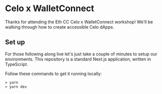 # Celo x WalletConnect

Thanks for attending the Eth CC Celo x WalletConnect workshop! We'll be walking through how to create accessible Celo dApps.

## Set up

For those following along live let's just take a couple of minutes to setup our environments. This repository is a standard Next.js application, written in TypeScript.

Follow these commands to get it running locally:

```
> yarn
> yarn dev
```

